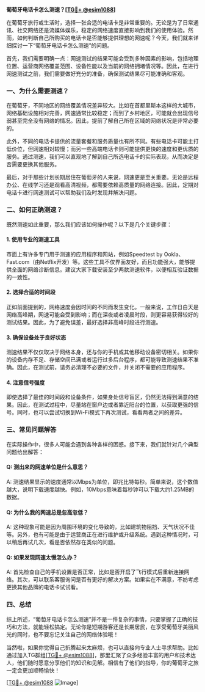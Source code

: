 **葡萄牙电话卡怎么测速？[[TG💪+ @esim1088](https://t.me/s/esim1088)]**

在葡萄牙旅行或生活时，选择一张合适的电话卡是非常重要的。无论是为了日常通讯、社交网络还是流媒体娱乐，稳定的网络速度直接影响到我们的使用体验。然而，如何判断自己所购买的电话卡是否能够提供理想的网速呢？今天，我们就来详细探讨一下“葡萄牙电话卡怎么测速”的问题。

首先，我们需要明确一点：网速测试的结果可能会受到多种因素的影响，包括地理位置、运营商网络覆盖范围、设备性能以及当前的网络拥堵情况等。因此，在进行网速测试之前，我们需要做好充分的准备，确保测试结果尽可能准确和客观。

### **一、为什么需要测速？**

在葡萄牙，不同地区的网络覆盖情况差异较大。比如在首都里斯本这样的大城市，网络基础设施相对完善，网速通常比较稳定；而到了乡村地区，可能就会出现信号弱甚至完全没有网络的情况。因此，提前了解自己所在区域的网络状况是非常必要的。

此外，不同的电话卡提供的流量套餐和服务质量也有所不同。有些电话卡可能主打低价位，但网速相对较慢；而另一些高端电话卡则可能提供更快的速度和更优质的服务。通过测速，我们可以直观地了解到自己所选电话卡的实际表现，从而决定是否需要更换其他服务。

最后，对于那些计划长期居住在葡萄牙的人来说，网速更是至关重要。无论是远程办公、在线学习还是观看高清视频，都需要依赖高质量的网络连接。因此，定期对电话卡进行网速测试可以帮助我们及时发现并解决问题。

### **二、如何正确测速？**

既然测速如此重要，那么我们应该如何操作呢？以下是几个关键步骤：

#### **1. 使用专业的测速工具**
市面上有许多专门用于测速的应用程序和网站，例如Speedtest by Ookla、Fast.com（由Netflix开发）等。这些工具不仅界面友好，而且功能强大，能够提供全面的网络诊断信息。建议大家下载安装至少两款测速软件，以便相互验证数据的一致性。

#### **2. 选择合适的时间段**
正如前面提到的，网络速度会因时间的不同而发生变化。一般来说，工作日白天是网络高峰期，网速可能会受到影响；而在深夜或者凌晨时段，则更容易获得较好的测试结果。因此，为了避免误差，最好选择非高峰时段进行测速。

#### **3. 确保设备处于良好状态**
测速结果不仅仅取决于网络本身，还与你的手机或其他移动设备密切相关。如果你的设备内存不足、存储空间已满或者运行过多后台程序，都可能导致测速结果不准确。因此，在测试前，请务必清理不必要的文件，并关闭不需要的应用程序。

#### **4. 注意信号强度**
即使选择了最佳的时间段和设备条件，如果身处信号盲区，仍然无法得到满意的结果。因此，在测试过程中，尽量站在窗户边或者靠近阳台的位置，以获取更强的信号。同时，也可以尝试切换到Wi-Fi模式下再次测试，看看两者之间的差异。

### **三、常见问题解答**

在实际操作中，很多人可能会遇到各种各样的困惑。接下来，我们就针对几个典型问题给出解答：

#### **Q: 测出来的网速单位是什么意思？**
A: 测速结果显示的速度通常以Mbps为单位，即兆比特每秒。简单来说，这个数值越大，说明下载速度越快。例如，10Mbps意味着每秒钟可以下载大约1.25MB的数据。

#### **Q: 为什么我的网速总是忽高忽低？**
A: 这种现象可能是因为周围环境的变化导致的，比如建筑物阻挡、天气状况不佳等。另外，也有可能是由于运营商正在进行维护或升级系统。遇到这种情况时，可以稍后再试几次，看是否依然存在类似的问题。

#### **Q: 如果发现网速太慢怎么办？**
A: 首先检查自己的手机设置是否正常，比如是否开启了飞行模式后重新连接网络。其次，可以联系客服询问是否有更好的解决方案。如果实在不满意，不妨考虑更换其他品牌的电话卡试试看。

### **四、总结**

综上所述，“葡萄牙电话卡怎么测速”并不是一件复杂的事情，只要掌握了正确的技巧和方法，就能轻松搞定。无论你是短期游客还是长期居民，在享受葡萄牙美丽风光的同时，也不要忘记关注自己的网络体验哦！

当然啦，如果你觉得自己折腾起来太麻烦，也可以直接向专业人士寻求帮助。比如通过加入TG群组[[TG💪+ @esim1088](https://t.me/s/esim1088)]，那里汇聚了众多经验丰富的用户和技术达人，他们随时愿意分享他们的知识和见解。相信有了他们的指导，你的葡萄牙之旅一定会更加顺畅愉快！

[[TG💪+ @esim1088](https://t.me/s/esim1088) ![Image](https://i.postimg.cc/4NQfJmqS/Snipaste-2025-05-13-00-14-12.png)]